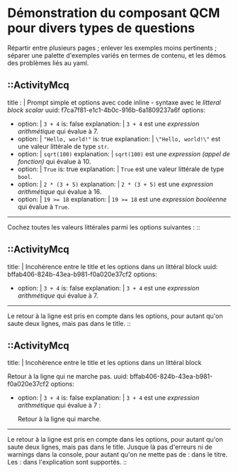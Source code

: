 # Démonstration du composant QCM pour divers types de questions

Répartir entre plusieurs pages ; enlever les exemples moins pertinents ; séparer une palette d'exemples variés en termes de contenu, et les démos des problèmes liés au yaml.


::ActivityMcq
---
title : |
  Prompt simple et options avec code inline - syntaxe avec le *litteral block scalar*
uuid: f7ca7f81-e1c1-4b0c-916b-6a1809237a6f
options:
  - option: |
      `3 + 4`
    is: false
    explanation: |
      `3 + 4` est une *expression arithmétique* qui évalue à 7.
  - option: |
      `"Hello, world!"`
    is: true
    explanation: |
      `\"Hello, world!\"` est une valeur littérale de type `str`.
  - option: |
      `sqrt(100)`
    explanation: |
      `sqrt(100)` est une *expression (appel de fonction)* qui évalue à 10.
  - option: |
      `True`
    is: true
    explanation: |
      `True` est une valeur littérale de type `bool`.
  - option: |
      `2 * (3 + 5)`
    explanation: |
      `2 * (3 + 5)` est une *expression arithmétique* qui évalue à 16.
  - option: |
      `19 >= 18`
    explanation: |
      `19 >= 18` est une *expression booléenne* qui évalue à `True`.
---

Cochez toutes les valeurs littérales parmi les options suivantes :
::

::ActivityMcq
---
title: |
  Incohérence entre le title et les options dans un littéral block
uuid: bffab406-824b-43ea-b981-f0a020e37cf2
options:
  - option: |
      `3 + 4`
    is: false
    explanation: |
      `3 + 4` est une *expression arithmétique* qui évalue à 7.
---
Le retour à la ligne est pris en compte dans les options, pour autant qu'on saute deux lignes, mais pas dans le title.
::

::ActivityMcq
---
title: |
  Incohérence entre le title et les options dans un littéral block

  Retour à la ligne qui ne marche pas.
uuid: bffab406-824b-43ea-b981-f0a020e37cf2
options:
  - option: |
      `3 + 4`
    is: false
    explanation: |
      `3 + 4` est une *expression arithmétique* qui évalue à 7 :

      Retour à la ligne qui marche.
---
Le retour à la ligne est pris en compte dans les options, pour autant qu'on saute deux lignes, mais pas dans le title. Jusque là pas d'erreurs ni de warnings dans la console, pour autant qu'on ne mette pas de : dans le titre. Les : dans l'explication sont supportés.
::

<!--
::ActivityMcq
---
title: |
  Essai d'intégrer des blocks de code dans du yaml, dans la prop title.

  ```python
  from gturtle import *
  forward(100)
  ```
uuid: 12345678-1234-5678-1234-567812345678
options:
  - option: |
      Sans les guillemets.

      ```python
      from gturtle import *
      forward(100)
      ```
    is: true
    explanation: |
      "Avec les guillemets.
      
      ```python
      from gturtle import *
      forward(100)
      ```"
  - option: |
      Le problème vient vraiment du bloc préformaté.
    is: false
    explanation: |
      "Le problème vient vraiment du bloc préformaté."
---
Ici, on teste si un bloc de texte préformaté, tel qu'un bloc de code, peut être passé dans le yaml et ça ne marche ni dans title, ni dans option, ni dans explanation. Cela déclenche des warnings et des erreurs dans la console.
::
-->
